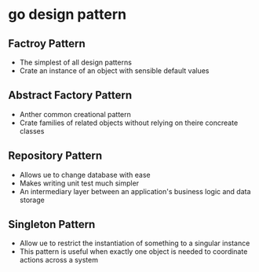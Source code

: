 # go design pattern

## Factroy Pattern

- The simplest of all design patterns
- Crate an instance of an object with sensible default values

## Abstract Factory Pattern

- Anther common creational pattern
- Crate families of related objects without relying on theire concreate classes

## Repository Pattern

- Allows ue to change database with ease
- Makes writing unit test much simpler
- An intermediary layer between an application's business logic and data storage

## Singleton Pattern

- Allow ue to restrict the instantiation of something to a singular instance
- This pattern is useful when exactly one object is needed to coordinate actions across a system
